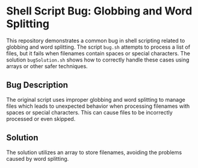 # Shell Script Bug: Globbing and Word Splitting

This repository demonstrates a common bug in shell scripting related to globbing and word splitting. The script `bug.sh` attempts to process a list of files, but it fails when filenames contain spaces or special characters.  The solution `bugSolution.sh` shows how to correctly handle these cases using arrays or other safer techniques.

## Bug Description
The original script uses improper globbing and word splitting to manage files which leads to unexpected behavior when processing filenames with spaces or special characters. This can cause files to be incorrectly processed or even skipped. 

## Solution
The solution utilizes an array to store filenames, avoiding the problems caused by word splitting.